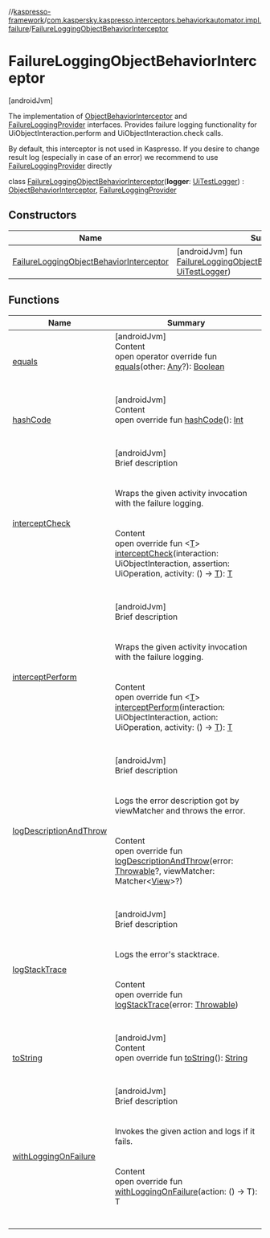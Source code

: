 //[kaspresso-framework](../../index.md)/[com.kaspersky.kaspresso.interceptors.behaviorkautomator.impl.failure](../index.md)/[FailureLoggingObjectBehaviorInterceptor](index.md)



# FailureLoggingObjectBehaviorInterceptor  
 [androidJvm] 



The implementation of [ObjectBehaviorInterceptor](../../com.kaspersky.kaspresso.interceptors.behaviorkautomator/-object-behavior-interceptor/index.md) and [FailureLoggingProvider](../../com.kaspersky.kaspresso.failure/-failure-logging-provider/index.md) interfaces. Provides failure logging functionality for UiObjectInteraction.perform and UiObjectInteraction.check calls.



By default, this interceptor is not used in Kaspresso. If you desire to change result log (especially in case of an error) we recommend to use [FailureLoggingProvider](../../com.kaspersky.kaspresso.failure/-failure-logging-provider/index.md) directly



class [FailureLoggingObjectBehaviorInterceptor](index.md)(**logger**: [UiTestLogger](../../com.kaspersky.kaspresso.logger/-ui-test-logger/index.md)) : [ObjectBehaviorInterceptor](../../com.kaspersky.kaspresso.interceptors.behaviorkautomator/-object-behavior-interceptor/index.md), [FailureLoggingProvider](../../com.kaspersky.kaspresso.failure/-failure-logging-provider/index.md)   


## Constructors  
  
|  Name|  Summary| 
|---|---|
| [FailureLoggingObjectBehaviorInterceptor](-failure-logging-object-behavior-interceptor.md)|  [androidJvm] fun [FailureLoggingObjectBehaviorInterceptor](-failure-logging-object-behavior-interceptor.md)(logger: [UiTestLogger](../../com.kaspersky.kaspresso.logger/-ui-test-logger/index.md))   <br>


## Functions  
  
|  Name|  Summary| 
|---|---|
| [equals](https://kotlinlang.org/api/latest/jvm/stdlib/kotlin/-any/equals.html)| [androidJvm]  <br>Content  <br>open operator override fun [equals](https://kotlinlang.org/api/latest/jvm/stdlib/kotlin/-any/equals.html)(other: [Any](https://kotlinlang.org/api/latest/jvm/stdlib/kotlin/-any/index.html)?): [Boolean](https://kotlinlang.org/api/latest/jvm/stdlib/kotlin/-boolean/index.html)  <br><br><br>
| [hashCode](https://kotlinlang.org/api/latest/jvm/stdlib/kotlin/-any/hash-code.html)| [androidJvm]  <br>Content  <br>open override fun [hashCode](https://kotlinlang.org/api/latest/jvm/stdlib/kotlin/-any/hash-code.html)(): [Int](https://kotlinlang.org/api/latest/jvm/stdlib/kotlin/-int/index.html)  <br><br><br>
| [interceptCheck](intercept-check.md)| [androidJvm]  <br>Brief description  <br><br><br>Wraps the given activity invocation with the failure logging.<br><br>  <br>Content  <br>open override fun <[T](intercept-check.md)> [interceptCheck](intercept-check.md)(interaction: UiObjectInteraction, assertion: UiOperation<UiObject2>, activity: () -> [T](intercept-check.md)): [T](intercept-check.md)  <br><br><br>
| [interceptPerform](intercept-perform.md)| [androidJvm]  <br>Brief description  <br><br><br>Wraps the given activity invocation with the failure logging.<br><br>  <br>Content  <br>open override fun <[T](intercept-perform.md)> [interceptPerform](intercept-perform.md)(interaction: UiObjectInteraction, action: UiOperation<UiObject2>, activity: () -> [T](intercept-perform.md)): [T](intercept-perform.md)  <br><br><br>
| [logDescriptionAndThrow](../../com.kaspersky.kaspresso.failure/-failure-logging-provider/log-description-and-throw.md)| [androidJvm]  <br>Brief description  <br><br><br>Logs the error description got by viewMatcher and throws the error.<br><br>  <br>Content  <br>open override fun [logDescriptionAndThrow](../../com.kaspersky.kaspresso.failure/-failure-logging-provider/log-description-and-throw.md)(error: [Throwable](https://kotlinlang.org/api/latest/jvm/stdlib/kotlin/-throwable/index.html)?, viewMatcher: Matcher<[View](https://developer.android.com/reference/kotlin/android/view/View.html)>?)  <br><br><br>
| [logStackTrace](../../com.kaspersky.kaspresso.failure/-failure-logging-provider/log-stack-trace.md)| [androidJvm]  <br>Brief description  <br><br><br>Logs the error's stacktrace.<br><br>  <br>Content  <br>open override fun [logStackTrace](../../com.kaspersky.kaspresso.failure/-failure-logging-provider/log-stack-trace.md)(error: [Throwable](https://kotlinlang.org/api/latest/jvm/stdlib/kotlin/-throwable/index.html))  <br><br><br>
| [toString](https://kotlinlang.org/api/latest/jvm/stdlib/kotlin/-any/to-string.html)| [androidJvm]  <br>Content  <br>open override fun [toString](https://kotlinlang.org/api/latest/jvm/stdlib/kotlin/-any/to-string.html)(): [String](https://kotlinlang.org/api/latest/jvm/stdlib/kotlin/-string/index.html)  <br><br><br>
| [withLoggingOnFailure](../../com.kaspersky.kaspresso.failure/-failure-logging-provider/with-logging-on-failure.md)| [androidJvm]  <br>Brief description  <br><br><br>Invokes the given action and logs if it fails.<br><br>  <br>Content  <br>open override fun <T> [withLoggingOnFailure](../../com.kaspersky.kaspresso.failure/-failure-logging-provider/with-logging-on-failure.md)(action: () -> T): T  <br><br><br>

